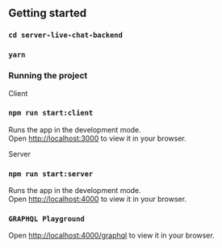 ## Getting started

### `cd server-live-chat-backend`

### `yarn`

### Running the project

Client

### `npm run start:client`

Runs the app in the development mode.\
Open [http://localhost:3000](http://localhost:3000) to view it in your browser.

Server

### `npm run start:server`

Runs the app in the development mode.\
Open [http://localhost:4000](http://localhost:4000) to view it in your browser.

### `GRAPHQL Playground`

Open [http://localhost:4000/graphql](http://localhost:4000graphql) to view it in your browser.
